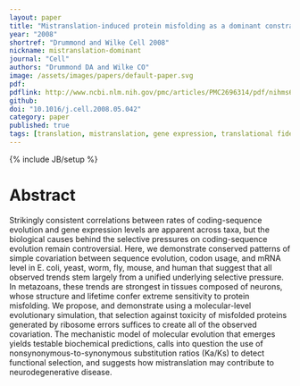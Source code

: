 ```yaml
---
layout: paper
title: "Mistranslation-induced protein misfolding as a dominant constraint on coding-sequence evolution"
year: "2008"
shortref: "Drummond and Wilke Cell 2008"
nickname: mistranslation-dominant
journal: "Cell"
authors: "Drummond DA and Wilke CO"
image: /assets/images/papers/default-paper.svg
pdf: 
pdflink: http://www.ncbi.nlm.nih.gov/pmc/articles/PMC2696314/pdf/nihms61423.pdf
github: 
doi: "10.1016/j.cell.2008.05.042"
category: paper
published: true
tags: [translation, mistranslation, gene expression, translational fidelity, codon usage]
---
```

{% include JB/setup %}

# Abstract 

Strikingly consistent correlations between rates of coding-sequence evolution and gene expression levels are apparent across taxa, but the biological causes behind the selective pressures on coding-sequence evolution remain controversial. Here, we demonstrate conserved patterns of simple covariation between sequence evolution, codon usage, and mRNA level in E. coli, yeast, worm, fly, mouse, and human that suggest that all observed trends stem largely from a unified underlying selective pressure. In metazoans, these trends are strongest in tissues composed of neurons, whose structure and lifetime confer extreme sensitivity to protein misfolding. We propose, and demonstrate using a molecular-level evolutionary simulation, that selection against toxicity of misfolded proteins generated by ribosome errors suffices to create all of the observed covariation. The mechanistic model of molecular evolution that emerges yields testable biochemical predictions, calls into question the use of nonsynonymous-to-synonymous substitution ratios (Ka/Ks) to detect functional selection, and suggests how mistranslation may contribute to neurodegenerative disease.
